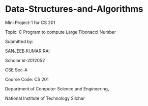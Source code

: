 # Data-Structures-and-Algorithms

Mini Project-1 for CS 201

Topic: C Program to compute Large Fibonacci Number

Submitted by:

SANJEEB KUMAR RAI

Scholar id-2012052

CSE Sec-A

Course Code: CS 201

Department of Computer Science and Engineering,

National Institute of Technology Silchar
